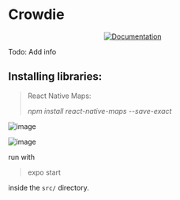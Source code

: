 # Crowdie

<p align="center">
  <a href="https://crowdie.readthedocs.io/">
         <img alt="Documentation" src="https://img.shields.io/readthedocs/crowdie">
  </a>
</p>

Todo: Add info

## Installing libraries:

>React Native Maps:
>
>*npm install react-native-maps --save-exact*


![image](https://user-images.githubusercontent.com/43265579/113306987-0851be00-92db-11eb-9861-dd0cc0203675.png)

![image](https://user-images.githubusercontent.com/43265579/113306650-b1e47f80-92da-11eb-8d38-6250c212d54f.png)

run with

> expo start

inside the `src/` directory.
